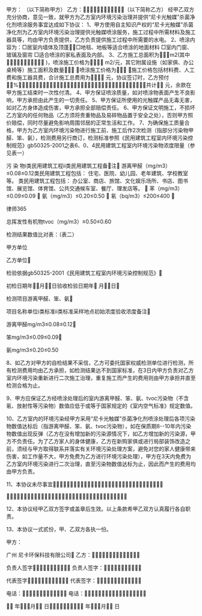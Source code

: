 
 
甲方：                        （以下简称甲方）
乙方：（以下简称乙方）
经甲乙双方充分协商，意见一致，就甲方为乙方室内环境污染治理并提供“尼卡光触媒”杀菌净化剂喷涂服务事宜达成如下协议：
1、甲方使用自主知识产权的“尼卡光触媒”杀菌净化剂为乙方室内环境污染治理提供光触媒喷涂服务，施工过程中所需材料及施工器具等，均由甲方负责提供，乙方负责提供施工过程中所需要的水电。
2、喷涂内容为：□居室内墙体及顶蓬□地毯、地板等适合喷涂的地面材料
□室内门窗、玻璃及窗帘 □适合喷涂的家私表面及内部。
3、乙方施工总面积为m2(其中 )，喷涂施工价格为 m2/元，其它附属设施（如家俱、办公桌椅等）施工面积及数量 ，喷涂施工价格为 ，施工价格包括材料费、人工费和施工器具费，合计施工总费用为 元，协议签订时，乙方预付%共计 元，余款在甲方施工结束时一次性付清。
4、甲方保证喷涂质量，如对喷涂物表面产生不良影响，甲方承担由此产生的一切责任。
5、甲方保证所使用的光触媒产品无毒无害，如对乙方身体造成伤害，甲方承担全部赔偿责任。
6、甲方保证文明施工，不损坏乙方室内的任何物品（乙方须将贵重物品及易碎物品置于安全之处），否则甲方照价赔偿，同时尽量避免影响周围邻居的正常生活和工作。
7、为确保施工质量合格，甲方为乙方室内环境污染物进行施工前、施工后作2次检测（指部分污染物甲醛、笨、氨），检测费用另行商订，检测标准参照《民用建筑工程室内环境污染控制规范》gb50325-2001之表6、0、4民用建筑工程室内环境污染物浓度限量（参见表一）

污 染 物i类民用建筑工程ii类民用建筑工程备注 
游离甲醛（mg/m3）≤0.08≤0.12类民用建筑工程包括：
住宅、医院、幼儿园、老年建筑、学校教室等。
类民用建筑工程包括：
办公室、商店、旅馆、文化娱乐场所、书店、图书馆、展览馆、体育馆、公共交通候车室、餐厅、理发店等。  
苯（mg/m3）≤0.09≤0.09  
氨（mg/m3）≤0.20≤0.50  
氡（bq/m3）≤200≤400  




 
律师365






总挥发性有机物tvoc（mg/m3）≤0.50≤0.60 



检测结果数值比对表：（表二）



甲方单位                      

乙方单位 

检验依据gb50325-2001《民用建筑工程室内环境污染控制规范》 

初检日期年月日验收检验日期年 月日 

检测项目游离甲醛、笨、氨 

项目名称单位ⅰ类标准ⅱ类标准采样地点初始浓度验收浓度备注 

游离甲醛mg/m3≤0.08≤0.12 

笨mg/m3≤0.09≤0.09 

氨mg/m3≤0.20≤0.50 

8、如乙方对甲方的自检结果不采信，乙方可委托国家权威检测单位进行检测，所有检测费用均由乙方承担，如检测结果达不到国家标准，在3日内甲方负责对乙方室内环境污染重新进行二次施工治理，重复施工而产生的费用则由甲方承担并直至检测合格为止。

9、甲方应保证乙方经喷涂处理后的室内游离甲醛、笨、氨、tvoc污染物（不含氡、放射性等污染物）数值应低于或等于国家规定的《室内空气标准》规定数值。

10、乙方室内的环境污染经甲方采用“尼卡光触媒”杀菌净化剂喷涂处理后各项污染物数值达标后（指游离甲醛、笨、氨、tvoc污染物），如在保质期8--10年内污染物数值出现反弹（乙方在没有增加新的污染源情况下，如乙方增加新的污染源，甲方不负责任。为了乙方家人的身体健康，乙方在新购家俱或进行局部装饰改造之前，须经与甲方取得联系并落实有关环境污染处理方案，避免对您的家人健康带来伤害，如工作量不大，甲方免费为乙方进行环境污染处理），甲方在3天内免费为乙方室内环境污染进行二次治理，直至污染物数值达标为止，因此而产生的费用均由甲方负责。

11、本协议未尽事宜 

 

12、本协议经甲乙双方签字或盖章后生效。以上条款希甲乙双方认真履行各自职责。

13、本协议一式贰份，甲、乙双方各执一份。

甲方：

广州
尼卡环保科技有限公司 乙方：

负责人签字 负责人签字：

代表签字 代表签字：

电话： 电话：

 年月 日 年月 日 


 

 
 
 
 
 
  


  
 

  


  


  
 
 
 
 

